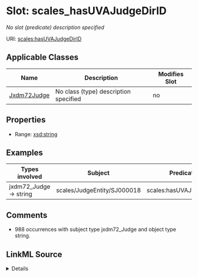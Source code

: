 

# Slot: scales_hasUVAJudgeDirID


_No slot (predicate) description specified_





URI: [scales:hasUVAJudgeDirID](http://schemas.scales-okn.org/rdf/scales#hasUVAJudgeDirID)



<!-- no inheritance hierarchy -->





## Applicable Classes

| Name | Description | Modifies Slot |
| --- | --- | --- |
| [Jxdm72Judge](../classes/Jxdm72Judge.md) | No class (type) description specified |  no  |







## Properties

* Range: [xsd:string](http://www.w3.org/2001/XMLSchema#string)






## Examples

| Types involved | Subject | Predicate | Object |
| --- | --- | --- | --- |
| jxdm72_Judge → string | scales/JudgeEntity/SJ000018 | scales:hasUVAJudgeDirID | mag-424 |


## Comments

* 988 occurrences with subject type jxdm72_Judge and object type string.



## LinkML Source

<details>

```yaml
name: scales_hasUVAJudgeDirID
description: No slot (predicate) description specified
comments:
- 988 occurrences with subject type jxdm72_Judge and object type string.
examples:
- description: jxdm72_Judge → string
  object:
    example_object: mag-424
    example_object_type: string
    example_predicate: scales:hasUVAJudgeDirID
    example_subject: scales/JudgeEntity/SJ000018
    example_subject_type: jxdm72_Judge
from_schema: scales-kg-new
rank: 1000
slot_uri: scales:hasUVAJudgeDirID
alias: scales_hasUVAJudgeDirID
domain_of:
- jxdm72_Judge
range: string

```
</details>